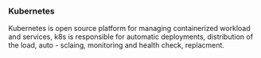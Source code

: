 ### Kubernetes

Kubernetes is open source platform for managing containerized workload and services, k8s is responsible for automatic deployments, distribution of the load, auto - sclaing, monitoring and health check, replacment. 



